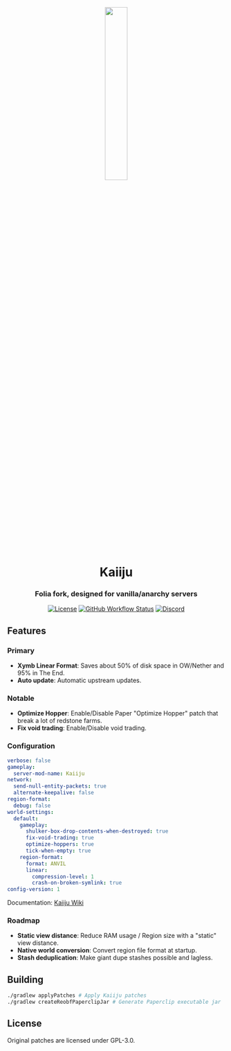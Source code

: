 
<div align="center">
  <img src="https://github.com/kugge/Kaiiju/blob/ver/1.19.3/logo.png?" width="32%" height="32%"/>
  <h1>Kaiiju</h1>
  <h3>Folia fork, designed for vanilla/anarchy servers</h3>

  [![License](https://img.shields.io/github/license/kugge/Kaiiju?style=for-the-badge&logo=github)](LICENSE)
  [![GitHub Workflow Status](https://img.shields.io/github/actions/workflow/status/kugge/Kaiiju/build.yml?style=for-the-badge)](https://github.com/kugge/Kaiiju/actions)
  [![Discord](https://img.shields.io/discord/1059774886672859136?color=5865F2&label=discord&style=for-the-badge)](https://discord.gg/qagZRAepb7)

</div>

## Features

### Primary
- **Xymb Linear Format**: Saves about 50% of disk space in OW/Nether and 95% in The End.
- **Auto update**: Automatic upstream updates.

### Notable
- **Optimize Hopper**: Enable/Disable Paper "Optimize Hopper" patch that break a lot of redstone farms.
- **Fix void trading**: Enable/Disable void trading.

### Configuration

```yaml
verbose: false
gameplay:
  server-mod-name: Kaiiju
network:
  send-null-entity-packets: true
  alternate-keepalive: false
region-format:
  debug: false
world-settings:
  default:
    gameplay:
      shulker-box-drop-contents-when-destroyed: true
      fix-void-trading: true
      optimize-hoppers: true
      tick-when-empty: true
    region-format:
      format: ANVIL
      linear:
        compression-level: 1
        crash-on-broken-symlink: true
config-version: 1
```
Documentation: [Kaiiju Wiki](https://github.com/KaiijuMC/Kaiiju/wiki/Configuration)

### Roadmap
- **Static view distance**: Reduce RAM usage / Region size with a "static" view distance.
- **Native world conversion**: Convert region file format at startup.
- **Stash deduplication**: Make giant dupe stashes possible and lagless.

## Building

```bash
./gradlew applyPatches # Apply Kaiiju patches
./gradlew createReobfPaperclipJar # Generate Paperclip executable jar
```

## License
Original patches are licensed under GPL-3.0.

